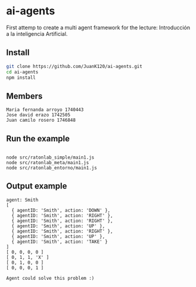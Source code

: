 
# ai-agents

First attemp to create a multi agent framework for the lecture: Introducción a la inteligencia Artificial. 

## Install

``` bash
git clone https://github.com/JuanK120/ai-agents.git 
cd ai-agents
npm install 
```
## Members

``` 
Maria fernanda arroyo 1740443
Jose david erazo 1742505
Juan camilo rosero 1746848

``` 

## Run the example

``` 

node src/ratonlab_simple/main1.js
node src/ratonlab_meta/main1.js
node src/ratonlab_entorno/main1.js

``` 

## Output example

```
agent: Smith
[
  { agentID: 'Smith', action: 'DOWN' },
  { agentID: 'Smith', action: 'RIGHT' },
  { agentID: 'Smith', action: 'RIGHT' },
  { agentID: 'Smith', action: 'UP' },
  { agentID: 'Smith', action: 'RIGHT' },
  { agentID: 'Smith', action: 'UP' },
  { agentID: 'Smith', action: 'TAKE' }
]
[ 0, 0, 0, 0 ]
[ 0, 1, 1, 'X' ]
[ 0, 1, 0, 0 ]
[ 0, 0, 0, 1 ]

Agent could solve this problem :)


``` 